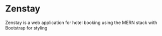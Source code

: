 # Zenstay
Zenstay is a web application for hotel booking using the MERN stack with Bootstrap for styling
